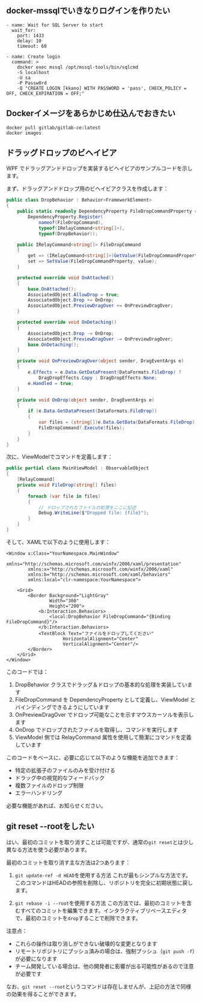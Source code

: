 ## docker-mssqlでいきなりログインを作りたい
```
- name: Wait for SQL Server to start
  wait_for:
    port: 1433
    delay: 10
    timeout: 60

- name: Create login
  command: >
    docker exec mssql /opt/mssql-tools/bin/sqlcmd 
    -S localhost 
    -U sa 
    -P Passw0rd 
    -Q "CREATE LOGIN [kkano] WITH PASSWORD = 'pass', CHECK_POLICY = OFF, CHECK_EXPIRATION = OFF;"
```

## Dockerイメージをあらかじめ仕込んでおきたい
```
docker pull gitlab/gitlab-ce:latest
docker images
```

## ドラッグドロップのビヘイビア
WPF でドラッグアンドドロップを実装するビヘイビアのサンプルコードを示します。

まず、ドラッグアンドドロップ用のビヘイビアクラスを作成します：

```csharp
public class DropBehavior : Behavior<FrameworkElement>
{
    public static readonly DependencyProperty FileDropCommandProperty =
        DependencyProperty.Register(
            nameof(FileDropCommand),
            typeof(IRelayCommand<string[]>),
            typeof(DropBehavior));

    public IRelayCommand<string[]> FileDropCommand
    {
        get => (IRelayCommand<string[]>)GetValue(FileDropCommandProperty);
        set => SetValue(FileDropCommandProperty, value);
    }

    protected override void OnAttached()
    {
        base.OnAttached();
        AssociatedObject.AllowDrop = true;
        AssociatedObject.Drop += OnDrop;
        AssociatedObject.PreviewDragOver += OnPreviewDragOver;
    }

    protected override void OnDetaching()
    {
        AssociatedObject.Drop -= OnDrop;
        AssociatedObject.PreviewDragOver -= OnPreviewDragOver;
        base.OnDetaching();
    }

    private void OnPreviewDragOver(object sender, DragEventArgs e)
    {
        e.Effects = e.Data.GetDataPresent(DataFormats.FileDrop) ? 
            DragDropEffects.Copy : DragDropEffects.None;
        e.Handled = true;
    }

    private void OnDrop(object sender, DragEventArgs e)
    {
        if (e.Data.GetDataPresent(DataFormats.FileDrop))
        {
            var files = (string[])e.Data.GetData(DataFormats.FileDrop);
            FileDropCommand?.Execute(files);
        }
    }
}
```

次に、ViewModelでコマンドを定義します：

```csharp
public partial class MainViewModel : ObservableObject
{
    [RelayCommand]
    private void FileDrop(string[] files)
    {
        foreach (var file in files)
        {
            // ドロップされたファイルの処理をここに記述
            Debug.WriteLine($"Dropped file: {file}");
        }
    }
}
```

そして、XAMLで以下のように使用します：

```xaml
<Window x:Class="YourNamespace.MainWindow"
        xmlns="http://schemas.microsoft.com/winfx/2006/xaml/presentation"
        xmlns:x="http://schemas.microsoft.com/winfx/2006/xaml"
        xmlns:b="http://schemas.microsoft.com/xaml/behaviors"
        xmlns:local="clr-namespace:YourNamespace">

    <Grid>
        <Border Background="LightGray"
                Width="300"
                Height="200">
            <b:Interaction.Behaviors>
                <local:DropBehavior FileDropCommand="{Binding FileDropCommand}"/>
            </b:Interaction.Behaviors>
            <TextBlock Text="ファイルをドロップしてください"
                     HorizontalAlignment="Center"
                     VerticalAlignment="Center"/>
        </Border>
    </Grid>
</Window>
```

このコードでは：

1. DropBehavior クラスでドラッグ＆ドロップの基本的な処理を実装しています
2. FileDropCommand を DependencyProperty として定義し、ViewModel とバインディングできるようにしています
3. OnPreviewDragOver でドロップ可能なことを示すマウスカーソルを表示します
4. OnDrop でドロップされたファイルを取得し、コマンドを実行します
5. ViewModel 側では RelayCommand 属性を使用して簡潔にコマンドを定義しています

このコードをベースに、必要に応じて以下のような機能を追加できます：

- 特定の拡張子のファイルのみを受け付ける
- ドラッグ中の視覚的なフィードバック
- 複数ファイルのドロップ制限
- エラーハンドリング

必要な機能があれば、お知らせください。

## git reset --rootをしたい
はい、最初のコミットを取り消すことは可能ですが、通常の`git reset`とは少し異なる方法を使う必要があります。

最初のコミットを取り消す主な方法は2つあります：

1. `git update-ref -d HEAD`を使用する方法
これが最もシンプルな方法です。このコマンドはHEADの参照を削除し、リポジトリを完全に初期状態に戻します。

2. `git rebase -i --root`を使用する方法
この方法では、最初のコミットを含むすべてのコミットを編集できます。インタラクティブリベースエディタで、最初のコミットを`drop`することで削除できます。

注意点：
- これらの操作は取り消しができない破壊的な変更となります
- リモートリポジトリにプッシュ済みの場合は、強制プッシュ（`git push -f`）が必要になります
- チーム開発している場合は、他の開発者に影響が出る可能性があるので注意が必要です

なお、`git reset --root`というコマンドは存在しませんが、上記の方法で同様の効果を得ることができます。
